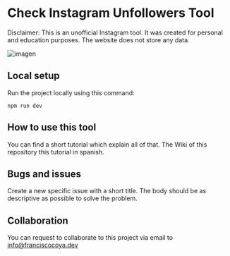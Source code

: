 # Check Instagram Unfollowers Tool
Disclaimer: This is an unofficial Instagram tool. It was created for personal and education purposes. The website does not store any data. 

![imagen](https://github.com/franciscocoya/instagram-unfollow/assets/56480356/c3b777a8-3044-4d77-b52b-381a806229d4)

## Local setup

Run the project locally using this command:
```shell
npm run dev
```

## How to use this tool

You can find a short tutorial which explain all of that. The Wiki of this repository this tutorial in spanish.

## Bugs and issues

Create a new specific issue with a short title. The body should be as descriptive as possible to solve the problem.

## Collaboration

You can request to collaborate to this project via email to info@franciscocoya.dev
